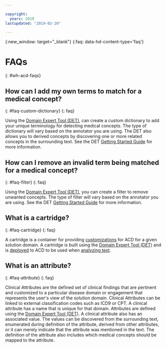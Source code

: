 ```yaml
---

copyright:
  years: 2019
lastupdated: "2019-02-20"

---
```



{:new_window: target="_blank"}
{:faq: data-hd-content-type='faq'}


# FAQs
{: #wh-acd-faqs}

## How can I add my own terms to match for a medical concept?
{: #faq-custom-dictionary}
{: faq}

Using the <a href="https://watsonpow01.rch.stglabs.ibm.com/services/cartridge_det/cartridge-main.html" target="_blank">Domain Expert Tool (DET)</a>, can create a custom dictionary to add your unique terminology for detecting medical concepts. The type of dictionary will vary based on the annotator you are using. The DET also allows you to derived concepts by discovering one or more related concepts in the surrounding text.  See the DET <a href="https://watsonpow01.rch.stglabs.ibm.com/services/cartridge_det/help/DET_GettingStartedGuide.pdf">Getting Started Guide</a> for more information.

## How can I remove an invalid term being matched for a medical concept?
{: #faq-filter}
{: faq}

Using the <a href="https://watsonpow01.rch.stglabs.ibm.com/services/cartridge_det/cartridge-main.html" target="_blank">Domain Expert Tool (DET)</a>, you can create a filter to remove unwanted concepts. The type of filter will vary based on the annotator you are using. See the DET <a href="https://watsonpow01.rch.stglabs.ibm.com/services/cartridge_det/help/DET_GettingStartedGuide.pdf">Getting Started Guide</a> for more information.

## What is a cartridge?
{: #faq-cartridge}
{: faq}

A cartridge is a container for providing [customizations](wh-acd?topic=wh-acd-customizing#customizing) for ACD for a given solution domain. A cartridge is built using the <a href="https://watsonpow01.rch.stglabs.ibm.com/services/cartridge_det/cartridge-main.html" target="_blank">Domain Expert Tool (DET)</a> and is [deployed](wh-acd?topic=wh-acd-deploy_cartridge#deploy_cartridge) to ACD to be used when [analyzing text](wh-acd?topic=wh-acd-analyze_text#analyze_text).

## What is an attribute?
{: #faq-attribute}
{: faq}

Clinical Attributes are the defined set of clinical findings that are pertinent and customized to a particular disease domain or engagement that represents the user's view of the solution domain. Clinical Attributes can be linked to external classification codes such as ICD9 or CPT. A clinical attribute has a name that is unique for that domain. Attributes are defined using the <a href="https://watsonpow01.rch.stglabs.ibm.com/services/cartridge_det/cartridge-main.html" target="_blank">Domain Expert Tool (DET)</a>. A clinical attribute also has an associated value. The values can be discovered from the surrounding text, enumerated during definition of the attribute, derived from other attributes, or it can merely indicate that the attribute was mentioned in the text. The definition of the attribute also includes which medical concepts should be mapped to the attribute. 
